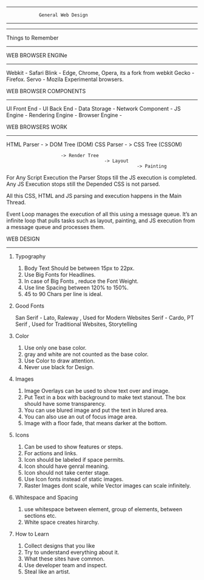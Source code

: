 
************************************************
				General Web Design
************************************************

***********************************************************
Things to Remember
***********************************************************

WEB BROWSER ENGINe
***********************************************************

Webkit  -   Safari
Blink   -   Edge, Chrome, Opera, its a fork from webkit
Gecko   -   Firefox.
Servo   -   Mozila Experimental browsers.

WEB BROWSER COMPONENTS
***********************************************************

UI Front End    -
UI Back End     -
Data Storage    -
Network Component   -
JS Engine           -
Rendering Engine    -
Browser Engine      -

WEB BROWSERS WORK
***********************************************************

HTML Parser - > DOM Tree (DOM)
CSS Parser  - > CSS Tree (CSSOM)

                        -> Render Tree
                                        -> Layout
                                                    -> Painting

For Any Script Execution the Parser Stops till the JS execution is completed.
Any JS Execution stops still the Depended CSS is not parsed.

All this CSS, HTML and JS parsing and execution happens in the Main Thread.

Event Loop manages the execution of all this using a message queue. It’s an infinite loop that pulls tasks such as layout, painting, and JS execution from a message queue and processes them.

WEB DESIGN
***********************************************************

1. Typography

    1. Body Text Should be between 15px to 22px.
    2. Use Big Fonts for Headlines.
    3. In case of Big Fonts , reduce the Font Weight.
    4. Use line Spacing between 120% to 150%.
    5. 45 to 90 Chars per line is ideal.

2. Good Fonts

    San Serif   -   Lato, Raleway       , Used for Modern Websites
    Serif       -   Cardo, PT Serif     , Used for Traditional Websites, Storytelling 

3. Color

    1. Use only one base color.
    2. gray and white are not counted as the base color.
    3. Use Color to draw attention.
    4. Never use black for Design.

4. Images

    1. Image Overlays can be used to show text over and image. 
    2. Put Text in a box with background to make text stanout. The box should have some transparency.
    3. You can use blured image and put the text in blured area.
    4. You can also use an out of focus image area.
    5. Image with a floor fade, that means darker at the bottom.

5. Icons

    1. Can be used to show features or steps.
    2. For actions and links.
    3. Icon should be labeled if space permits.
    4. Icon should have genral meaning.
    5. Icon should not take center stage.
    6. Use Icon fonts instead of static images.
    7. Raster Images dont scale, while Vector images can scale infinitely.

6. Whitespace and Spacing

    1. use whitespace between element, group of elements, between sections etc.
    2. White space creates hirarchy.

7. How to Learn

    1. Collect designs that you like
    2. Try to understand everything about it.
    3. What these sites have common.
    4. Use developer team and inspect.
    5. Steal like an artist.